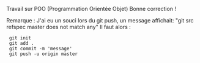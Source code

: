 Travail sur POO (Programmation Orientée Objet)
Bonne correction !

Remarque :
J'ai eu un souci lors du git push, un message affichait: "git src refspec master does not match any" 
Il faut alors :
```
 git init
 git add .
 git commit -m 'message'
 git push -u origin master
